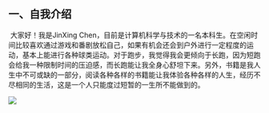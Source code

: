 ## 一、自我介绍

​	大家好！我是JinXing Chen，目前是计算机科学与技术的一名本科生。在空闲时间比较喜欢通过游戏和番剧放松自己，如果有机会还会到户外进行一定程度的运动，基本上能进行各种球类运动。对于跑步，我觉得我会更倾向于长跑，因为短跑会给我一种限制时间的压迫感，而长跑能让我全身心舒坦下来。另外，书籍是我人生中不可或缺的一部分，阅读各种各样的书籍能让我体验各种各样的人生，经历不尽相同的生活，这是一个人只能度过短暂的一生所不能做到的。

![](https://img2024.cnblogs.com/blog/3509902/202408/3509902-20240827160347363-1250792917.png)

